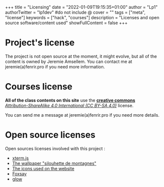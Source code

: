 +++
title = "Licensing"
date = "2022-01-09T19:15:35+01:00"
author = "Lp1"
authorTwitter = "lp1dev" #do not include @
cover = ""
tags = ["meta", "license"]
keywords = ["hack", "courses"]
description = "Licenses and open source software/content used"
showFullContent = false
+++

# Project's license

The project is not open source at the moment, it might evolve, but all of the content is owned by Jeremie Amsellem. You can contact me at jeremie(a)fenrir.pro if you need more information.

# Courses license

**All of the class contents on this site** use the [**creative commons** *Attribution-ShareAlike 4.0 International (CC BY-SA 4.0)*](https://creativecommons.org/licenses/by-sa/4.0/) license.

You can send me a message at jeremie(a)fenrir.pro if you need more details.

# Open source licenses

Open sources licenses involved with this project :

- [xterm.js](https://github.com/xtermjs/xterm.js/blob/master/LICENSE)
- [The wallpaper "silouhette de montagnes"](https://www.pexels.com/fr-fr/photo/silhouette-de-montagnes-1323550/)
- [The icons used on the website](https://icones8.fr/license)
- [Foxsay](https://github.com/RaytingSec/foxsay)
- [glow](https://raw.githubusercontent.com/charmbracelet/glow/master/LICENSE)
